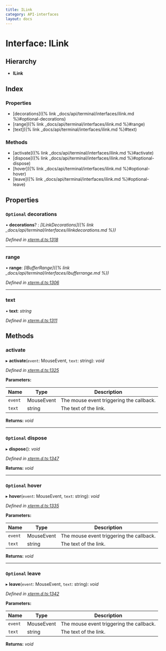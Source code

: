 ```yaml
---
title: ILink
category: API-interfaces
layout: docs
---
```



# Interface: ILink

## Hierarchy

* **ILink**

## Index

### Properties

* [decorations]({% link _docs/api/terminal/interfaces/ilink.md %}#optional-decorations)
* [range]({% link _docs/api/terminal/interfaces/ilink.md %}#range)
* [text]({% link _docs/api/terminal/interfaces/ilink.md %}#text)

### Methods

* [activate]({% link _docs/api/terminal/interfaces/ilink.md %}#activate)
* [dispose]({% link _docs/api/terminal/interfaces/ilink.md %}#optional-dispose)
* [hover]({% link _docs/api/terminal/interfaces/ilink.md %}#optional-hover)
* [leave]({% link _docs/api/terminal/interfaces/ilink.md %}#optional-leave)

## Properties

### `Optional` decorations

• **decorations**? : *[ILinkDecorations]({% link _docs/api/terminal/interfaces/ilinkdecorations.md %})*

*Defined in [xterm.d.ts:1318](https://github.com/xtermjs/xterm.js/blob/5.3.0/typings/xterm.d.ts#L1318)*

___

###  range

• **range**: *[IBufferRange]({% link _docs/api/terminal/interfaces/ibufferrange.md %})*

*Defined in [xterm.d.ts:1306](https://github.com/xtermjs/xterm.js/blob/5.3.0/typings/xterm.d.ts#L1306)*

___

###  text

• **text**: *string*

*Defined in [xterm.d.ts:1311](https://github.com/xtermjs/xterm.js/blob/5.3.0/typings/xterm.d.ts#L1311)*

## Methods

###  activate

▸ **activate**(`event`: MouseEvent, `text`: string): *void*

*Defined in [xterm.d.ts:1325](https://github.com/xtermjs/xterm.js/blob/5.3.0/typings/xterm.d.ts#L1325)*

**Parameters:**

Name | Type | Description |
------ | ------ | ------ |
`event` | MouseEvent | The mouse event triggering the callback. |
`text` | string | The text of the link.  |

**Returns:** *void*

___

### `Optional` dispose

▸ **dispose**(): *void*

*Defined in [xterm.d.ts:1347](https://github.com/xtermjs/xterm.js/blob/5.3.0/typings/xterm.d.ts#L1347)*

**Returns:** *void*

___

### `Optional` hover

▸ **hover**(`event`: MouseEvent, `text`: string): *void*

*Defined in [xterm.d.ts:1335](https://github.com/xtermjs/xterm.js/blob/5.3.0/typings/xterm.d.ts#L1335)*

**Parameters:**

Name | Type | Description |
------ | ------ | ------ |
`event` | MouseEvent | The mouse event triggering the callback. |
`text` | string | The text of the link.  |

**Returns:** *void*

___

### `Optional` leave

▸ **leave**(`event`: MouseEvent, `text`: string): *void*

*Defined in [xterm.d.ts:1342](https://github.com/xtermjs/xterm.js/blob/5.3.0/typings/xterm.d.ts#L1342)*

**Parameters:**

Name | Type | Description |
------ | ------ | ------ |
`event` | MouseEvent | The mouse event triggering the callback. |
`text` | string | The text of the link.  |

**Returns:** *void*
